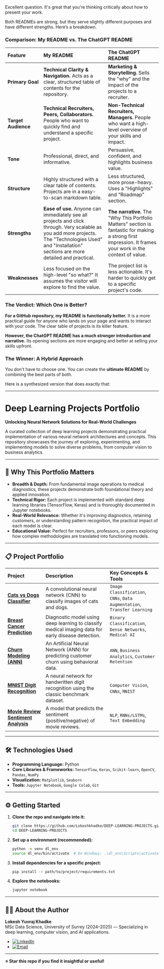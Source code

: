 Excellent question. It's great that you're thinking critically about how to present your work.

Both READMEs are strong, but they serve slightly different purposes and have different strengths. Here’s a breakdown.

### Comparison: My README vs. The ChatGPT README

| Feature | My README | The ChatGPT README |
| :--- | :--- | :--- |
| **Primary Goal** | **Technical Clarity & Navigation.** Acts as a clear, structured table of contents for the repository. | **Marketing & Storytelling.** Sells the "why" and the impact of the projects to a recruiter. |
| **Target Audience** | **Technical Recruiters, Peers, Collaborators.** People who want to quickly find and understand a specific project. | **Non-Technical Recruiters, Managers.** People who want a high-level overview of your skills and impact. |
| **Tone** | Professional, direct, and informative. | Persuasive, confident, and highlights business value. |
| **Structure** | Highly structured with a clear table of contents. Projects are in a easy-to-scan markdown table. | Less structured, more prose-heavy. Uses a "Highlights" and "Roadmap" section. |
| **Strengths** | **Ease of use.** Anyone can immediately see all projects and click through. Very scalable as you add more projects. The "Technologies Used" and "Installation" sections are more detailed and practical. | **The narrative.** The "Why This Portfolio Matters" section is fantastic for making a strong first impression. It frames your work in the context of value. |
| **Weaknesses** | Less focused on the high-level "so what?" It assumes the visitor will explore to find the value. | The project list is less actionable. It's harder to quickly get to a specific project's code. |

### The Verdict: Which One is Better?

**For a GitHub repository, my README is functionally better.** It is a more practical guide for anyone who lands on your page and wants to interact with your code. The clear table of projects is its killer feature.

**However, the ChatGPT README has a much stronger introduction and narrative.** Its opening sections are more engaging and better at selling your skills upfront.

### The Winner: A Hybrid Approach

You don't have to choose one. You can create the **ultimate README** by combining the best parts of both.

Here is a synthesized version that does exactly that:

---

# Deep Learning Projects Portfolio

**Unlocking Neural Network Solutions for Real-World Challenges**

A curated collection of deep learning projects demonstrating practical implementation of various neural network architectures and concepts. This repository showcases the journey of exploring, experimenting, and implementing models to solve diverse problems, from computer vision to business analytics.

---

## 🚀 Why This Portfolio Matters

- **Breadth & Depth:** From fundamental image operations to medical diagnostics, these projects demonstrate both foundational theory and applied innovation.
- **Technical Rigor:** Each project is implemented with standard deep learning libraries (TensorFlow, Keras) and is thoroughly documented in Jupyter notebooks.
- **Real-World Relevance:** Whether it's improving diagnostics, retaining customers, or understanding pattern recognition, the practical impact of each model is clear.
- **Educational Value:** Perfect for recruiters, professors, or peers exploring how complex methodologies are translated into functioning models.

---

## 📋 Project Portfolio

| Project | Description | Key Concepts & Tools |
| :--- | :--- | :--- |
| **[Cats vs Dogs Classifier](link)** | A convolutional neural network (CNN) to classify images of cats and dogs. | `Image Classification`, `CNNs`, `Data Augmentation`, `Transfer Learning` |
| **[Breast Cancer Prediction](link)** | Diagnostic model using deep learning to classify medical imaging data for early disease detection. | `Binary Classification`, `Dense Networks`, `Medical AI` |
| **[Churn Modeling (ANN)](link)** | An Artificial Neural Network (ANN) for predicting customer churn using behavioral data. | `ANN`, `Business Analytics`, `Customer Retention` |
| **[MNIST Digit Recognition](link)** | A neural network for handwritten digit recognition using the classic benchmark dataset. | `Computer Vision`, `CNNs`, `MNIST` |
| **[Movie Review Sentiment Analysis](link)** | A model that predicts the sentiment (positive/negative) of movie reviews. | `NLP`, `RNNs/LSTMs`, `Text Embedding` |



---

## 🛠 Technologies Used

- **Programming Language:** Python
- **Core Libraries & Frameworks:** `TensorFlow`, `Keras`, `Scikit-learn`, `OpenCV`, `Pandas`, `NumPy`
- **Visualization:** `Matplotlib`, `Seaborn`
- **Tools:** `Jupyter Notebook`, `Google Colab`, `Git`

---

## ⚙️ Getting Started

1.  **Clone the repo and navigate into it:**
    ```bash
    git clone https://github.com/Lokeshkhadke/DEEP-LEARNING-PROJECTS.git
    cd DEEP-LEARNING-PROJECTS
    ```

2.  **Set up a environment (recommended):**
    ```bash
    python -m venv dl_env
    source dl_env/bin/activate  # On Windows: .\dl_env\Scripts\activate
    ```

3.  **Install dependencies for a specific project:**
    ```bash
    pip install -r path/to/project/requirements.txt
    ```

4.  **Explore the notebooks:**
    ```bash
    jupyter notebook
    ```

---

## 👨‍💻 About the Author

**Lokesh Yuvraj Khadke**  
MSc Data Science, University of Surrey (2024–2025) — Specializing in deep learning, computer vision, and AI applications.

- [![LinkedIn](https://img.shields.io/badge/LinkedIn-Connect-blue?style=flat&logo=linkedin)](https://www.linkedin.com/in/lokeshkhadke)
- [![Email](https://img.shields.io/badge/Email-Contact%20Me-red?style=flat&logo=gmail)](mailto:lkhadke16@outlook.com)


---

**⭐ Star this repo if you find it insightful or useful!**

